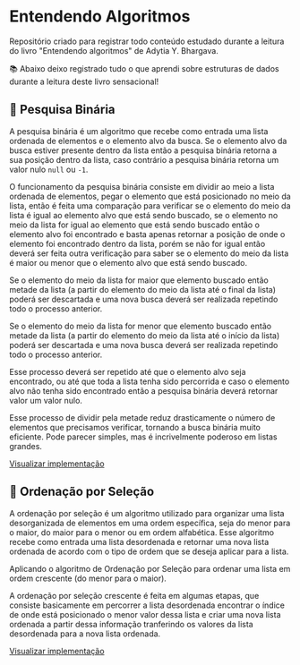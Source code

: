 # Entendendo Algoritmos
Repositório criado para registrar todo conteúdo estudado durante a leitura do livro "Entendendo algoritmos" de Adytia Y. Bhargava.

📚 Abaixo deixo registrado tudo o que aprendi sobre estruturas de dados durante a leitura deste livro sensacional! 

## 🧐 Pesquisa Binária
A pesquisa binária é um algoritmo que recebe como entrada uma lista ordenada de elementos e o elemento alvo da busca. Se o elemento alvo da busca estiver presente dentro da lista então a pesquisa binária retorna a sua posição dentro da lista, caso contrário a pesquisa binária retorna um valor nulo `null` ou `-1`. 

O funcionamento da pesquisa binária consiste em dividir ao meio a lista ordenada de elementos, pegar o elemento que está posicionado no meio da lista, então é feita uma comparação para verificar se o elemento do meio da lista é igual ao elemento alvo que está sendo buscado, se o elemento no meio da lista for igual ao elemento que está sendo buscado então o elemento alvo foi encontrado e basta apenas retornar a posição de onde o elemento foi encontrado dentro da lista, porém se não for igual então deverá ser feita outra verificação para saber se o elemento do meio da lista é maior ou menor que o elemento alvo que está sendo buscado.

Se o elemento do meio da lista for maior que elemento buscado então metade da lista (a partir do elemento do meio da lista até o final da lista) poderá ser descartada e uma nova busca deverá ser realizada repetindo todo o processo anterior.

Se o elemento do meio da lista for menor que elemento buscado então metade da lista (a partir do elemento do meio da lista até o início da lista) poderá ser descartada e uma nova busca deverá ser realizada repetindo todo o processo anterior.

Esse processo deverá ser repetido até que o elemento alvo seja encontrado, ou até que toda a lista tenha sido percorrida e caso o elemento alvo não tenha sido encontrado então a pesquisa binária deverá retornar valor um valor nulo.

Esse processo de dividir pela metade reduz drasticamente o número de elementos que precisamos verificar, tornando a busca binária muito eficiente. Pode parecer simples, mas é incrivelmente poderoso em listas grandes.

[Visualizar implementação](https://github.com/williamroger/entendendo-algoritmos/blob/main/pesquisaBinaria/index.js)

## 🔀 Ordenação por Seleção
A ordenação por seleção é um algoritmo utilizado para organizar uma lista desorganizada de elementos em uma ordem específica, seja do menor para o maior, do maior para o menor ou em ordem alfabética. 
Esse algoritmo recebe como entrada uma lista desordenada e retornar uma nova lista ordenada de acordo com o tipo de ordem que se deseja aplicar para a lista.

Aplicando o algoritmo de Ordenação por Seleção para ordenar uma lista em ordem crescente (do menor para o maior).

A ordenação por seleção crescente é feita em algumas etapas, que consiste basicamente em percorrer a lista desordenada encontrar o índice de onde está posicionado o menor valor dessa lista e criar uma nova lista ordenada a partir dessa informação tranferindo os valores da lista desordenada para a nova lista ordenada.

[Visualizar implementação](https://github.com/williamroger/entendendo-algoritmos/blob/main/ordenacaoPorSelecao/index.js)